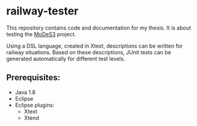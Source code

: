 # railway-tester

This repository contains code and documentation for my thesis. It is about testing the [MoDeS3](http://modes3.inf.mit.bme.hu/) project.

Using a DSL language, created in Xtext, descriptions can be written for railway situations. Based on these descriptions, JUnit tests can be generated automatically for different test levels.

## Prerequisites:
+ Java 1.8
+ Eclipse
+ Eclipse plugins:
  - Xtext
  - Xtend
